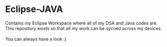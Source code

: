 # Eclipse-JAVA
Contains my Eclipse Workspace where all of my DSA and Java codes are.
This repository exists so that all my work can be sycned across my devices.<br></br>
You can always have a look :)
